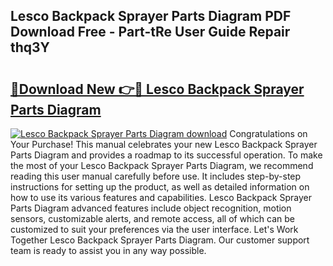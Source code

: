 ## Lesco Backpack Sprayer Parts Diagram PDF Download Free - Part-tRe User Guide Repair thq3Y

# <h2><a href="http://dfmzdj.blite.top/?on=Lesco+Backpack+Sprayer+Parts+Diagram">🔗Download New 👉🔴 Lesco Backpack Sprayer Parts Diagram</a></h2>

[![Lesco Backpack Sprayer Parts Diagram download](https://i.imgur.com/lujVjoI.png)](http://dfmzdj.blite.top/?on=Lesco+Backpack+Sprayer+Parts+Diagram)
Congratulations on Your Purchase! This manual celebrates your new Lesco Backpack Sprayer Parts Diagram and provides a roadmap to its successful operation. To make the most of your Lesco Backpack Sprayer Parts Diagram, we recommend reading this user manual carefully before use. It includes step-by-step instructions for setting up the product, as well as detailed information on how to use its various features and capabilities. Lesco Backpack Sprayer Parts Diagram advanced features include object recognition, motion sensors, customizable alerts, and remote access, all of which can be customized to suit your preferences via the user interface. Let's Work Together Lesco Backpack Sprayer Parts Diagram. Our customer support team is ready to assist you in any way possible.
